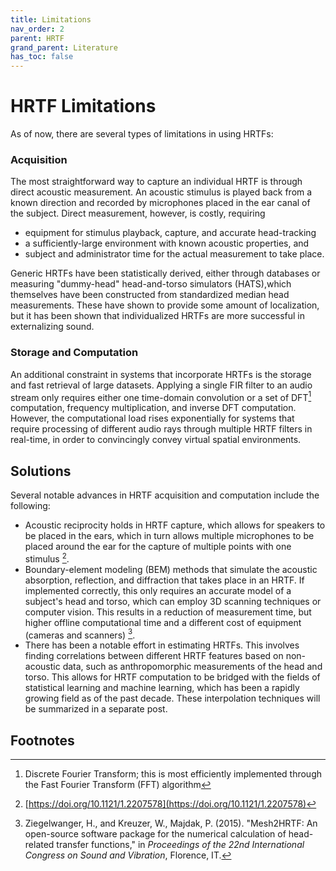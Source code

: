```yaml
---
title: Limitations
nav_order: 2
parent: HRTF
grand_parent: Literature
has_toc: false
---
```


# HRTF Limitations

As of now, there are several types of limitations in using HRTFs:

### Acquisition

The most straightforward way to capture an individual HRTF is through direct acoustic measurement. An acoustic stimulus is played back from a known direction and recorded by microphones placed in the ear canal of the subject. Direct measurement, however, is costly, requiring
- equipment for stimulus playback, capture, and accurate head-tracking
- a sufficiently-large environment with known acoustic properties, and
- subject and administrator time for the actual measurement to take place.

Generic HRTFs have been statistically derived, either through databases or measuring "dummy-head" head-and-torso simulators (HATS),which themselves have been constructed from standardized median head measurements. These have shown to provide some amount of localization, but it has been shown that individualized HRTFs are more successful in externalizing sound.

### Storage and Computation

An additional constraint in systems that incorporate HRTFs is the storage and fast retrieval of large datasets. Applying a single FIR filter to an audio stream only requires either one time-domain convolution or a set of DFT[^1] computation, frequency multiplication, and inverse DFT computation. However, the computational load rises exponentially for systems that require processing of different audio rays through multiple HRTF filters in real-time, in order to convincingly convey virtual spatial environments.

## Solutions

Several notable advances in HRTF acquisition and computation include the following:

- Acoustic reciprocity holds in HRTF capture, which allows for speakers to be placed in the ears, which in turn allows multiple microphones to be placed around the ear for the capture of multiple points with one stimulus [^2].
- Boundary-element modeling (BEM) methods that simulate the acoustic absorption, reflection, and diffraction that takes place in an HRTF. If implemented correctly, this only requires an accurate model of a subject's head and torso, which can employ 3D scanning techniques or computer vision. This results in a reduction of measurement time, but higher offline computational time and a different cost of equipment (cameras and scanners) [^3].
- There has been a notable effort in estimating HRTFs. This involves finding correlations between different HRTF features based on non-acoustic data, such as anthropomorphic measurements of the head and torso. This allows for HRTF computation to be bridged with the fields of statistical learning and machine learning, which has been a rapidly growing field as of the past decade. These interpolation techniques will be summarized in a separate post.

## Footnotes

[^1]: Discrete Fourier Transform; this is most efficiently implemented through the Fast Fourier Transform (FFT) algorithm
[^2]: [https://doi.org/10.1121/1.2207578](https://doi.org/10.1121/1.2207578)
[^3]: Ziegelwanger, H., and Kreuzer, W., Majdak, P. (2015). "Mesh2HRTF: An open-source software package for the numerical calculation of head-related transfer functions," in *Proceedings of the 22nd International Congress on Sound and Vibration*, Florence, IT.

